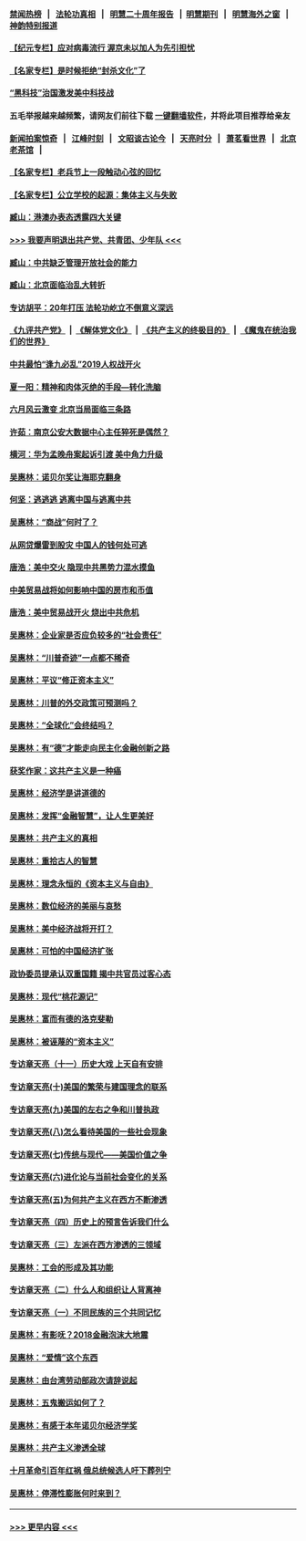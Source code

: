 #### [禁闻热榜](热点新闻.md?=0)  &nbsp;&nbsp;|&nbsp;&nbsp; [法轮功真相](https://github.com/gfw-breaker/truth/blob/master/README.md?=0) &nbsp;&nbsp;|&nbsp;&nbsp; [明慧二十周年报告](https://github.com/gfw-breaker/mh-reports/blob/master/README.md?=0) &nbsp;&nbsp;|&nbsp;&nbsp;[明慧期刊](https://github.com/gfw-breaker/mh-qikan) &nbsp;&nbsp;|&nbsp;&nbsp; [明慧海外之窗](https://github.com/gfw-breaker/mh-news/blob/master/README.md?=0) &nbsp;&nbsp;|&nbsp;&nbsp; [神韵特别报道](https://github.com/gfw-breaker/mh-news/blob/master/shenyun.md?=0)
#### [【纪元专栏】应对病毒流行 渥京未以加人为先引担忧](../pages/nsc423/n11875714.md?t=03012002) 
#### [【名家专栏】是时候拒绝“封杀文化”了](../pages/nsc423/n11814093.md?t=03012002) 
#### [“黑科技”治国激发美中科技战](../pages/nsc423/n11638056.md?t=03012002) 
#### 五毛举报越来越频繁，请网友们前往下载 [一键翻墙软件](https://github.com/gfw-breaker/ssr-accounts)，并将此项目推荐给亲友
#### [新闻拍案惊奇](https://github.com/gfw-breaker/banned-news/blob/master/pages/link4.md) &nbsp;&nbsp;|&nbsp;&nbsp; [江峰时刻](https://github.com/gfw-breaker/banned-news/blob/master/pages/link4.md) &nbsp;&nbsp;|&nbsp;&nbsp; [文昭谈古论今](https://github.com/gfw-breaker/banned-news/blob/master/pages/link4.md) &nbsp;&nbsp;|&nbsp;&nbsp; [天亮时分](https://github.com/gfw-breaker/banned-news/blob/master/pages/link4.md) &nbsp;&nbsp;|&nbsp;&nbsp; [萧茗看世界](https://github.com/gfw-breaker/banned-news/blob/master/pages/link4.md) &nbsp;&nbsp;|&nbsp;&nbsp; [北京老茶馆](https://github.com/gfw-breaker/banned-news/blob/master/pages/link4.md) &nbsp;&nbsp;|&nbsp;&nbsp; 
#### [【名家专栏】老兵节上一段触动心弦的回忆](../pages/nsc423/n11646016.md?t=03012002) 
#### [【名家专栏】公立学校的起源：集体主义与失败](../pages/nsc423/n11601833.md?t=03012002) 
#### [臧山：港澳办表态透露四大关键](../pages/nsc423/n11421628.md?t=03012002) 
#### [>>> 我要声明退出共产党、共青团、少年队 <<<](https://github.com/begood0513/goodnews/blob/master/quit/letter.md) 
#### [臧山：中共缺乏管理开放社会的能力](../pages/nsc423/n11407457.md?t=03012002) 
#### [臧山：北京面临治乱大转折](../pages/nsc423/n11406895.md?t=03012002) 
#### [专访胡平：20年打压 法轮功屹立不倒意义深远](../pages/nsc423/n11398800.md?t=03012002) 
#### [《九评共产党》](https://github.com/begood0513/9ping.md/blob/master/README.md) &nbsp;|&nbsp; [《解体党文化》](../../../../jtdwh.md/blob/master/README.md)  &nbsp;|&nbsp; [《共产主义的终极目的》](../../../../gczydzjmd.md/blob/master/README.md) &nbsp;|&nbsp; [《魔鬼在统治我们的世界》](../../../../mgztzwmdsj.md/blob/master/README.md) 
#### [中共最怕“逢九必乱”2019人权战开火](../pages/nsc423/n11385248.md?t=03012002) 
#### [夏一阳：精神和肉体灭绝的手段—转化洗脑](../pages/nsc423/n11368250.md?t=03012002) 
#### [六月风云激变 北京当局面临三条路](../pages/nsc423/n11313668.md?t=03012002) 
#### [许茹：南京公安大数据中心主任猝死是偶然？](../pages/nsc423/n11064744.md?t=03012002) 
#### [横河：华为孟晚舟案起诉引渡 美中角力升级](../pages/nsc423/n11027230.md?t=03012002) 
#### [吴惠林：诺贝尔奖让海耶克翻身](../pages/nsc423/n10890049.md?t=03012002) 
#### [何坚：逃逃逃 逃离中国与逃离中共](../pages/nsc423/n10592891.md?t=03012002) 
#### [吴惠林：“商战”何时了？](../pages/nsc423/n10573558.md?t=03012002) 
#### [从网贷爆雷到股灾 中国人的钱何处可逃](../pages/nsc423/n10572800.md?t=03012002) 
#### [唐浩：美中交火 隐现中共黑势力混水摸鱼](../pages/nsc423/n10544040.md?t=03012002) 
#### [中美贸易战将如何影响中国的房市和币值](../pages/nsc423/n10543697.md?t=03012002) 
#### [唐浩：美中贸易战开火 烧出中共危机](../pages/nsc423/n10540126.md?t=03012002) 
#### [吴惠林：企业家是否应负较多的“社会责任”](../pages/nsc423/n10535022.md?t=03012002) 
#### [吴惠林：“川普奇迹”一点都不稀奇](../pages/nsc423/n10512808.md?t=03012002) 
#### [吴惠林：平议“修正资本主义”](../pages/nsc423/n10495724.md?t=03012002) 
#### [吴惠林：川普的外交政策可预测吗？](../pages/nsc423/n10462387.md?t=03012002) 
#### [吴惠林：“全球化”会终结吗？](../pages/nsc423/n10452838.md?t=03012002) 
#### [吴惠林：有“德”才能走向民主化金融创新之路](../pages/nsc423/n10432292.md?t=03012002) 
#### [获奖作家：这共产主义是一种癌](../pages/nsc423/n10431541.md?t=03012002) 
#### [吴惠林：经济学是讲道德的](../pages/nsc423/n10398014.md?t=03012002) 
#### [吴惠林：发挥“金融智慧”，让人生更美好](../pages/nsc423/n10375019.md?t=03012002) 
#### [吴惠林：共产主义的真相](../pages/nsc423/n10351394.md?t=03012002) 
#### [吴惠林：重拾古人的智慧](../pages/nsc423/n10337691.md?t=03012002) 
#### [吴惠林：理念永恒的《资本主义与自由》](../pages/nsc423/n10316274.md?t=03012002) 
#### [吴惠林：数位经济的美丽与哀愁](../pages/nsc423/n10292946.md?t=03012002) 
#### [吴惠林：美中经济战将开打？](../pages/nsc423/n10258825.md?t=03012002) 
#### [吴惠林：可怕的中国经济扩张](../pages/nsc423/n10219147.md?t=03012002) 
#### [政协委员提承认双重国籍 揭中共官员过客心态](../pages/nsc423/n10208809.md?t=03012002) 
#### [吴惠林：现代“桃花源记”](../pages/nsc423/n10185234.md?t=03012002) 
#### [吴惠林：富而有德的洛克斐勒](../pages/nsc423/n10142264.md?t=03012002) 
#### [吴惠林：被诬蔑的“资本主义”](../pages/nsc423/n10124816.md?t=03012002) 
#### [专访章天亮（十一）历史大戏 上天自有安排](../pages/nsc423/n10094905.md?t=03012002) 
#### [专访章天亮(十)美国的繁荣与建国理念的联系](../pages/nsc423/n10094899.md?t=03012002) 
#### [专访章天亮(九)美国的左右之争和川普执政](../pages/nsc423/n10094889.md?t=03012002) 
#### [专访章天亮(八)怎么看待美国的一些社会现象](../pages/nsc423/n10094857.md?t=03012002) 
#### [专访章天亮(七)传统与现代——美国价值之争](../pages/nsc423/n10093140.md?t=03012002) 
#### [专访章天亮(六)进化论与当前社会变化的关系](../pages/nsc423/n10092036.md?t=03012002) 
#### [专访章天亮(五)为何共产主义在西方不断渗透](../pages/nsc423/n10083620.md?t=03012002) 
#### [专访章天亮（四）历史上的预言告诉我们什么](../pages/nsc423/n10083606.md?t=03012002) 
#### [专访章天亮（三）左派在西方渗透的三领域](../pages/nsc423/n10081115.md?t=03012002) 
#### [吴惠林：工会的形成及其功能](../pages/nsc423/n10080633.md?t=03012002) 
#### [专访章天亮（二）什么人和组织让人背离神](../pages/nsc423/n10076637.md?t=03012002) 
#### [专访章天亮（一）不同民族的三个共同记忆](../pages/nsc423/n10074188.md?t=03012002) 
#### [吴惠林：有影呒？2018金融泡沫大地震](../pages/nsc423/n10040534.md?t=03012002) 
#### [吴惠林：“爱情”这个东西](../pages/nsc423/n10019423.md?t=03012002) 
#### [吴惠林：由台湾劳动部政次请辞说起](../pages/nsc423/n9979679.md?t=03012002) 
#### [吴惠林：五鬼搬运如何了？](../pages/nsc423/n9925338.md?t=03012002) 
#### [吴惠林：有感于本年诺贝尔经济学奖](../pages/nsc423/n9871883.md?t=03012002) 
#### [吴惠林：共产主义渗透全球](../pages/nsc423/n9812748.md?t=03012002) 
#### [十月革命引百年红祸 俄总统候选人吁下葬列宁](../pages/nsc423/n9810182.md?t=03012002) 
#### [吴惠林：停滞性膨胀何时来到？](../pages/nsc423/n9764136.md?t=03012002) 

----
#### [ >>> 更早内容 <<< ](../indexes/nsc423-earlier.md)
